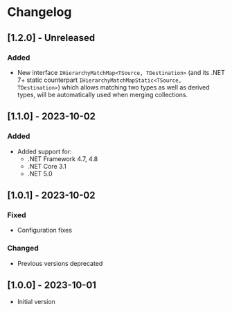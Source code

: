 # Changelog

## [1.2.0] - Unreleased

### Added

- New interface `IHierarchyMatchMap<TSource, TDestination>` (and its .NET 7+ static counterpart `IHierarchyMatchMapStatic<TSource, TDestination>`) which allows matching two types as well as derived types, will be automatically used when merging collections.

## [1.1.0] - 2023-10-02

### Added

- Added support for:
  - .NET Framework 4.7, 4.8
  - .NET Core 3.1
  - .NET 5.0

## [1.0.1] - 2023-10-02

### Fixed

- Configuration fixes

### Changed

- Previous versions deprecated

## [1.0.0] - 2023-10-01

- Initial version